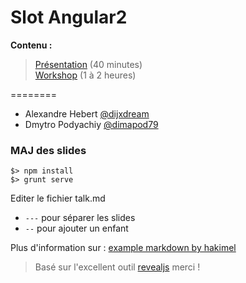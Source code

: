 Slot Angular2
========

__Contenu :__

> [Présentation](https://docs.google.com/presentation/d/1SBuErwnXg_bsTr3wfqXrVFI7cgMyEe6z5T5_Ti5Gg7g/edit?pli=1#slide=id.gdeb95273e_0_4) (40 minutes)<br />
> [Workshop](https://github.com/xebia-france/slot-angular2/blob/gh-pages/workshop/workshop.md) (1 à 2 heures)

========
- Alexandre Hebert [@dijxdream](https://twitter.com/dijxdream)
- Dmytro Podyachiy [@dimapod79](https://twitter.com/dimapod79)

### MAJ des slides

```
$> npm install
$> grunt serve
```

Editer le fichier talk.md

* `---` pour séparer les slides
* `--` pour ajouter un enfant

Plus d'information sur : [example markdown by hakimel](https://github.com/hakimel/reveal.js/blob/master/plugin/markdown/example.html)

> Basé sur l'excellent outil [revealjs](http://lab.hakim.se/reveal-js/) merci !
